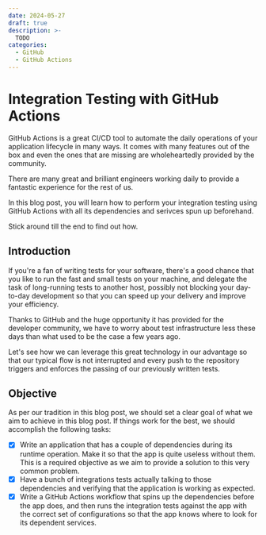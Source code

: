 ```yaml
---
date: 2024-05-27
draft: true
description: >-
  TODO
categories:
  - GitHub
  - GitHub Actions
---
```


# Integration Testing with GitHub Actions

GitHub Actions is a great CI/CD tool to automate the daily operations of your
application lifecycle in many ways. It comes with many features out of the box
and even the ones that are missing are wholeheartedly provided by the community.

There are many great and brilliant engineers working daily to provide a
fantastic experience for the rest of us.

In this blog post, you will learn how to perform your integration testing
using GitHub Actions with all its dependencies and serivces spun up beforehand.

Stick around till the end to find out how.

<!-- more -->

## Introduction

If you're a fan of writing tests for your software, there's a good chance that
you like to run the fast and small tests on your machine, and delegate the task
of long-running tests to another host, possibly not blocking your day-to-day
development so that you can speed up your delivery and improve your efficiency.

Thanks to GitHub and the huge opportunity it has provided for the developer
community, we have to worry about test infrastructure less these days than what
used to be the case a few years ago.

Let's see how we can leverage this great technology in our advantage so that
our typical flow is not interrupted and every push to the repository triggers
and enforces the passing of our previously written tests.

## Objective

As per our tradition in this blog post, we should set a clear goal of what we
aim to achieve in this blog post. If things work for the best, we should
accomplish the following tasks:

- [x] Write an application that has a couple of dependencies during its runtime
      operation. Make it so that the app is quite useless without them. This is
      a required objective as we aim to provide a solution to this very common
      problem.
- [x] Have a bunch of integrations tests actually talking to those dependencies
      and verifying that the application is working as expected.
- [x] Write a GitHub Actions workflow that spins up the dependencies before
      the app does, and then runs the integration tests against the app with
      the correct set of configurations so that the app knows where to look for
      its dependent services.
